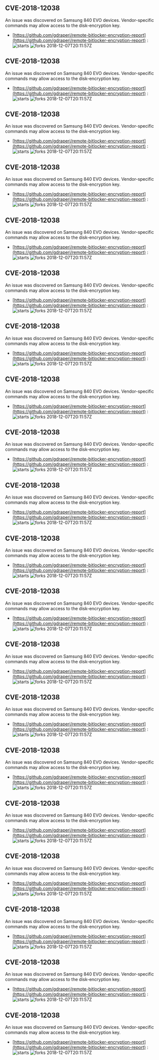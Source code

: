 ## CVE-2018-12038
 An issue was discovered on Samsung 840 EVO devices. Vendor-specific commands may allow access to the disk-encryption key.

- [https://github.com/gdraperi/remote-bitlocker-encryption-report](https://github.com/gdraperi/remote-bitlocker-encryption-report) :  
![starts](https://img.shields.io/github/stars/gdraperi/remote-bitlocker-encryption-report.svg) 
![forks](https://img.shields.io/github/forks/gdraperi/remote-bitlocker-encryption-report.svg) 
2018-12-07T20:11:57Z

## CVE-2018-12038
 An issue was discovered on Samsung 840 EVO devices. Vendor-specific commands may allow access to the disk-encryption key.

- [https://github.com/gdraperi/remote-bitlocker-encryption-report](https://github.com/gdraperi/remote-bitlocker-encryption-report) :  
![starts](https://img.shields.io/github/stars/gdraperi/remote-bitlocker-encryption-report.svg) 
![forks](https://img.shields.io/github/forks/gdraperi/remote-bitlocker-encryption-report.svg) 
2018-12-07T20:11:57Z

## CVE-2018-12038
 An issue was discovered on Samsung 840 EVO devices. Vendor-specific commands may allow access to the disk-encryption key.

- [https://github.com/gdraperi/remote-bitlocker-encryption-report](https://github.com/gdraperi/remote-bitlocker-encryption-report) :  
![starts](https://img.shields.io/github/stars/gdraperi/remote-bitlocker-encryption-report.svg) 
![forks](https://img.shields.io/github/forks/gdraperi/remote-bitlocker-encryption-report.svg) 
2018-12-07T20:11:57Z

## CVE-2018-12038
 An issue was discovered on Samsung 840 EVO devices. Vendor-specific commands may allow access to the disk-encryption key.

- [https://github.com/gdraperi/remote-bitlocker-encryption-report](https://github.com/gdraperi/remote-bitlocker-encryption-report) :  
![starts](https://img.shields.io/github/stars/gdraperi/remote-bitlocker-encryption-report.svg) 
![forks](https://img.shields.io/github/forks/gdraperi/remote-bitlocker-encryption-report.svg) 
2018-12-07T20:11:57Z

## CVE-2018-12038
 An issue was discovered on Samsung 840 EVO devices. Vendor-specific commands may allow access to the disk-encryption key.

- [https://github.com/gdraperi/remote-bitlocker-encryption-report](https://github.com/gdraperi/remote-bitlocker-encryption-report) :  
![starts](https://img.shields.io/github/stars/gdraperi/remote-bitlocker-encryption-report.svg) 
![forks](https://img.shields.io/github/forks/gdraperi/remote-bitlocker-encryption-report.svg) 
2018-12-07T20:11:57Z

## CVE-2018-12038
 An issue was discovered on Samsung 840 EVO devices. Vendor-specific commands may allow access to the disk-encryption key.

- [https://github.com/gdraperi/remote-bitlocker-encryption-report](https://github.com/gdraperi/remote-bitlocker-encryption-report) :  
![starts](https://img.shields.io/github/stars/gdraperi/remote-bitlocker-encryption-report.svg) 
![forks](https://img.shields.io/github/forks/gdraperi/remote-bitlocker-encryption-report.svg) 
2018-12-07T20:11:57Z

## CVE-2018-12038
 An issue was discovered on Samsung 840 EVO devices. Vendor-specific commands may allow access to the disk-encryption key.

- [https://github.com/gdraperi/remote-bitlocker-encryption-report](https://github.com/gdraperi/remote-bitlocker-encryption-report) :  
![starts](https://img.shields.io/github/stars/gdraperi/remote-bitlocker-encryption-report.svg) 
![forks](https://img.shields.io/github/forks/gdraperi/remote-bitlocker-encryption-report.svg) 
2018-12-07T20:11:57Z

## CVE-2018-12038
 An issue was discovered on Samsung 840 EVO devices. Vendor-specific commands may allow access to the disk-encryption key.

- [https://github.com/gdraperi/remote-bitlocker-encryption-report](https://github.com/gdraperi/remote-bitlocker-encryption-report) :  
![starts](https://img.shields.io/github/stars/gdraperi/remote-bitlocker-encryption-report.svg) 
![forks](https://img.shields.io/github/forks/gdraperi/remote-bitlocker-encryption-report.svg) 
2018-12-07T20:11:57Z

## CVE-2018-12038
 An issue was discovered on Samsung 840 EVO devices. Vendor-specific commands may allow access to the disk-encryption key.

- [https://github.com/gdraperi/remote-bitlocker-encryption-report](https://github.com/gdraperi/remote-bitlocker-encryption-report) :  
![starts](https://img.shields.io/github/stars/gdraperi/remote-bitlocker-encryption-report.svg) 
![forks](https://img.shields.io/github/forks/gdraperi/remote-bitlocker-encryption-report.svg) 
2018-12-07T20:11:57Z

## CVE-2018-12038
 An issue was discovered on Samsung 840 EVO devices. Vendor-specific commands may allow access to the disk-encryption key.

- [https://github.com/gdraperi/remote-bitlocker-encryption-report](https://github.com/gdraperi/remote-bitlocker-encryption-report) :  
![starts](https://img.shields.io/github/stars/gdraperi/remote-bitlocker-encryption-report.svg) 
![forks](https://img.shields.io/github/forks/gdraperi/remote-bitlocker-encryption-report.svg) 
2018-12-07T20:11:57Z

## CVE-2018-12038
 An issue was discovered on Samsung 840 EVO devices. Vendor-specific commands may allow access to the disk-encryption key.

- [https://github.com/gdraperi/remote-bitlocker-encryption-report](https://github.com/gdraperi/remote-bitlocker-encryption-report) :  
![starts](https://img.shields.io/github/stars/gdraperi/remote-bitlocker-encryption-report.svg) 
![forks](https://img.shields.io/github/forks/gdraperi/remote-bitlocker-encryption-report.svg) 
2018-12-07T20:11:57Z

## CVE-2018-12038
 An issue was discovered on Samsung 840 EVO devices. Vendor-specific commands may allow access to the disk-encryption key.

- [https://github.com/gdraperi/remote-bitlocker-encryption-report](https://github.com/gdraperi/remote-bitlocker-encryption-report) :  
![starts](https://img.shields.io/github/stars/gdraperi/remote-bitlocker-encryption-report.svg) 
![forks](https://img.shields.io/github/forks/gdraperi/remote-bitlocker-encryption-report.svg) 
2018-12-07T20:11:57Z

## CVE-2018-12038
 An issue was discovered on Samsung 840 EVO devices. Vendor-specific commands may allow access to the disk-encryption key.

- [https://github.com/gdraperi/remote-bitlocker-encryption-report](https://github.com/gdraperi/remote-bitlocker-encryption-report) :  
![starts](https://img.shields.io/github/stars/gdraperi/remote-bitlocker-encryption-report.svg) 
![forks](https://img.shields.io/github/forks/gdraperi/remote-bitlocker-encryption-report.svg) 
2018-12-07T20:11:57Z

## CVE-2018-12038
 An issue was discovered on Samsung 840 EVO devices. Vendor-specific commands may allow access to the disk-encryption key.

- [https://github.com/gdraperi/remote-bitlocker-encryption-report](https://github.com/gdraperi/remote-bitlocker-encryption-report) :  
![starts](https://img.shields.io/github/stars/gdraperi/remote-bitlocker-encryption-report.svg) 
![forks](https://img.shields.io/github/forks/gdraperi/remote-bitlocker-encryption-report.svg) 
2018-12-07T20:11:57Z

## CVE-2018-12038
 An issue was discovered on Samsung 840 EVO devices. Vendor-specific commands may allow access to the disk-encryption key.

- [https://github.com/gdraperi/remote-bitlocker-encryption-report](https://github.com/gdraperi/remote-bitlocker-encryption-report) :  
![starts](https://img.shields.io/github/stars/gdraperi/remote-bitlocker-encryption-report.svg) 
![forks](https://img.shields.io/github/forks/gdraperi/remote-bitlocker-encryption-report.svg) 
2018-12-07T20:11:57Z

## CVE-2018-12038
 An issue was discovered on Samsung 840 EVO devices. Vendor-specific commands may allow access to the disk-encryption key.

- [https://github.com/gdraperi/remote-bitlocker-encryption-report](https://github.com/gdraperi/remote-bitlocker-encryption-report) :  
![starts](https://img.shields.io/github/stars/gdraperi/remote-bitlocker-encryption-report.svg) 
![forks](https://img.shields.io/github/forks/gdraperi/remote-bitlocker-encryption-report.svg) 
2018-12-07T20:11:57Z

## CVE-2018-12038
 An issue was discovered on Samsung 840 EVO devices. Vendor-specific commands may allow access to the disk-encryption key.

- [https://github.com/gdraperi/remote-bitlocker-encryption-report](https://github.com/gdraperi/remote-bitlocker-encryption-report) :  
![starts](https://img.shields.io/github/stars/gdraperi/remote-bitlocker-encryption-report.svg) 
![forks](https://img.shields.io/github/forks/gdraperi/remote-bitlocker-encryption-report.svg) 
2018-12-07T20:11:57Z

## CVE-2018-12038
 An issue was discovered on Samsung 840 EVO devices. Vendor-specific commands may allow access to the disk-encryption key.

- [https://github.com/gdraperi/remote-bitlocker-encryption-report](https://github.com/gdraperi/remote-bitlocker-encryption-report) :  
![starts](https://img.shields.io/github/stars/gdraperi/remote-bitlocker-encryption-report.svg) 
![forks](https://img.shields.io/github/forks/gdraperi/remote-bitlocker-encryption-report.svg) 
2018-12-07T20:11:57Z

## CVE-2018-12038
 An issue was discovered on Samsung 840 EVO devices. Vendor-specific commands may allow access to the disk-encryption key.

- [https://github.com/gdraperi/remote-bitlocker-encryption-report](https://github.com/gdraperi/remote-bitlocker-encryption-report) :  
![starts](https://img.shields.io/github/stars/gdraperi/remote-bitlocker-encryption-report.svg) 
![forks](https://img.shields.io/github/forks/gdraperi/remote-bitlocker-encryption-report.svg) 
2018-12-07T20:11:57Z

## CVE-2018-12038
 An issue was discovered on Samsung 840 EVO devices. Vendor-specific commands may allow access to the disk-encryption key.

- [https://github.com/gdraperi/remote-bitlocker-encryption-report](https://github.com/gdraperi/remote-bitlocker-encryption-report) :  
![starts](https://img.shields.io/github/stars/gdraperi/remote-bitlocker-encryption-report.svg) 
![forks](https://img.shields.io/github/forks/gdraperi/remote-bitlocker-encryption-report.svg) 
2018-12-07T20:11:57Z


